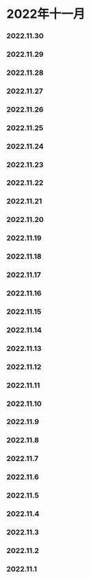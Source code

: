 # 2022年十一月

### 2022.11.30
### 2022.11.29
### 2022.11.28
### 2022.11.27
### 2022.11.26
### 2022.11.25
### 2022.11.24
### 2022.11.23
### 2022.11.22
### 2022.11.21
### 2022.11.20
### 2022.11.19
### 2022.11.18
### 2022.11.17
### 2022.11.16
### 2022.11.15
### 2022.11.14
### 2022.11.13
### 2022.11.12
### 2022.11.11
### 2022.11.10
### 2022.11.9
### 2022.11.8
### 2022.11.7
### 2022.11.6
### 2022.11.5
### 2022.11.4
### 2022.11.3
### 2022.11.2
### 2022.11.1
